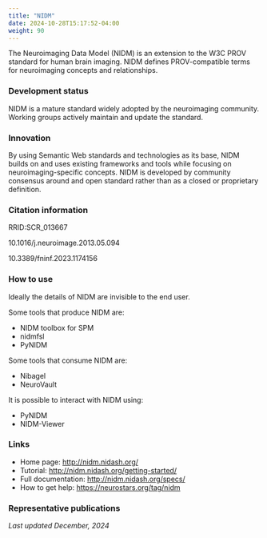 ```yaml
---
title: "NIDM"
date: 2024-10-28T15:17:52-04:00
weight: 90
---
```


The Neuroimaging Data Model (NIDM) is an extension to the W3C PROV standard for human brain imaging.  NIDM defines PROV-compatible terms for neuroimaging concepts and relationships.

### Development status

NIDM is a mature standard widely adopted by the neuroimaging community.  Working groups actively maintain and update the standard.

### Innovation

By using Semantic Web standards and technologies as its base, NIDM builds on and uses existing frameworks and tools while focusing on neuroimaging-specific concepts.  NIDM is developed by community consensus around and open standard rather than as a closed or proprietary definition.

### Citation information

RRID:SCR_013667

10.1016/j.neuroimage.2013.05.094

10.3389/fninf.2023.1174156

### How to use

Ideally the details of NIDM are invisible to the end user.

Some tools that produce NIDM are:

- NIDM toolbox for SPM
- nidmfsl
- PyNIDM

Some tools that consume NIDM are:

- Nibagel
- NeuroVault

It is possible to interact with NIDM using:

- PyNIDM
- NIDM-Viewer

### Links

- Home page: http://nidm.nidash.org/
- Tutorial: http://nidm.nidash.org/getting-started/
- Full documentation: http://nidm.nidash.org/specs/
- How to get help: https://neurostars.org/tag/nidm

### Representative publications

*Last updated December, 2024*
